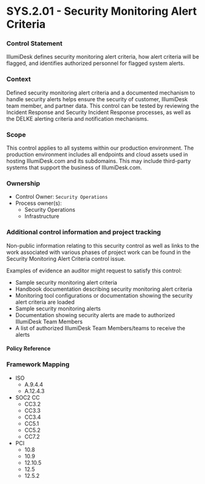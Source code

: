 # SYS.2.01 - Security Monitoring Alert Criteria



### Control Statement

IllumiDesk defines security monitoring alert criteria, how alert criteria will be flagged, and identifies authorized personnel for flagged system alerts.

###  Context

Defined security monitoring alert criteria and a documented mechanism to handle security alerts helps ensure the security of customer, IllumiDesk  team member, and partner data. This control can be tested by reviewing the Incident Response and Security Incident Response processes, as well as the DELKE alerting criteria and notification mechanisms.

###  Scope

This control applies to all systems within our production environment. The production environment includes all endpoints and cloud assets used in hosting IllumiDesk.com and its subdomains. This may include third-party systems that support the business of IllumiDesk.com.

###  Ownership

* Control Owner: `Security Operations`
* Process owner\(s\):
  * Security Operations
  * Infrastructure

###  Additional control information and project tracking

Non-public information relating to this security control as well as links to the work associated with various phases of project work can be found in the Security Monitoring Alert Criteria control issue.

Examples of evidence an auditor might request to satisfy this control:

* Sample security monitoring alert criteria
* Handbook documentation describing security monitoring alert criteria
* Monitoring tool configurations or documentation showing the security alert criteria are loaded
* Sample security monitoring alerts
* Documentation showing security alerts are made to authorized IllumiDesk Team Members
* A list of authorized IllumiDesk Team Members/teams to receive the alerts

####  Policy Reference

###  Framework Mapping

* ISO
  * A.9.4.4
  * A.12.4.3
* SOC2 CC
  * CC3.2
  * CC3.3
  * CC3.4
  * CC5.1
  * CC5.2
  * CC7.2
* PCI
  * 10.8
  * 10.9
  * 12.10.5
  * 12.5
  * 12.5.2

